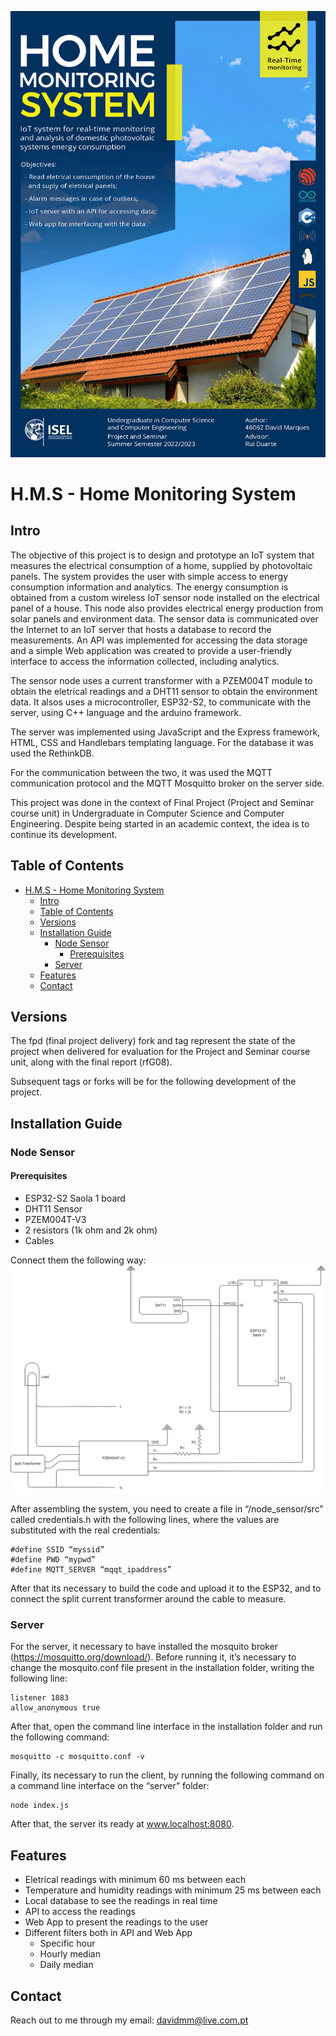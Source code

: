 ![poster](docs/imgs/cG08.png)

# H.M.S  - Home Monitoring System

## Intro
The objective of this project is to design and prototype an IoT system that measures the electrical consumption of a home, supplied by photovoltaic panels. The system provides the user with simple access to energy consumption information and analytics. The energy consumption is obtained from a custom wireless IoT sensor node installed on the electrical panel of a house. This node also provides electrical energy production from solar panels and environment data. The sensor data is communicated over the Internet to an IoT server that hosts a database to record the measurements. An API was implemented for accessing the data storage and a simple Web
application was created to provide a user-friendly interface to access the information collected,
including analytics.

The sensor node uses a current transformer with a PZEM004T module to obtain the eletrical readings and a DHT11 sensor to obtain the environment data. It alsos uses a microcontroller, ESP32-S2, to communicate with the server, using C++ language and the arduino framework.

The server was implemented using JavaScript and the Express framework, HTML, CSS and Handlebars templating language. For the database it was used the RethinkDB.

For the communication between the two, it was used the MQTT communication protocol and the MQTT Mosquitto broker on the server side.


This project was done in the context of Final Project (Project and Seminar course unit) in Undergraduate in Computer Science and Computer Engineering. Despite being started in an academic context, the idea is to continue its development.


## Table of Contents
- [H.M.S  - Home Monitoring System](#hms----home-monitoring-system)
  - [Intro](#intro)
  - [Table of Contents](#table-of-contents)
  - [Versions](#versions)
  - [Installation Guide](#installation-guide)
    - [Node Sensor](#node-sensor)
      - [Prerequisites](#prerequisites)
    - [Server](#server)
  - [Features](#features)
  - [Contact](#contact)

## Versions
The fpd (final project delivery) fork and tag represent the state of the project when delivered for evaluation for the Project and Seminar course unit, along with the final report (rfG08).

Subsequent tags or forks will be for the following development of the project.

## Installation Guide

### Node Sensor
#### Prerequisites
- ESP32-S2 Saola 1 board
- DHT11 Sensor
- PZEM004T-V3
- 2 resistors (1k ohm and 2k ohm)
- Cables
  
Connect them the following way:
![](/docs/imgs/sensor_node.png)

After assembling the system, you need to create a file in “/node_sensor/src” called credentials.h with the following lines, where the values are substituted with the real credentials:
````
#define SSID “myssid”
#define PWD “mypwd”
#define MQTT_SERVER “mqqt_ipaddress”
````
After that its necessary to build the code and upload it to the ESP32, and to connect the split current transformer around the cable to measure.

### Server
For the server, it necessary to have installed the mosquito broker (https://mosquitto.org/download/). Before running it, it’s necessary to change the mosquito.conf file present in the installation folder, writing the following line:
``````
listener 1883
allow_anonymous true
``````

After that, open the command line interface in the installation folder and run the following command:
``````
mosquitto -c mosquitto.conf -v
``````

Finally, its necessary to run the client, by running the following command on a command line interface on the “server” folder:
``````
node index.js
``````

After that, the server its ready at www.localhost:8080.

## Features
- Eletrical readings with minimum 60 ms between each
- Temperature and humidity readings with minimum 25 ms between each
- Local database to see the readings in real time
- API to access the readings
- Web App to present the readings to the user
- Different filters both in API and Web App
  - Specific hour
  - Hourly median
  - Daily median

## Contact
Reach out to me through my email:
davidmm@live.com.pt

